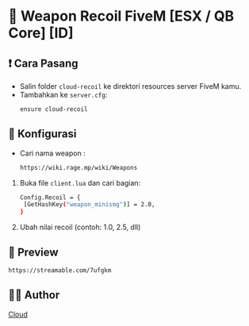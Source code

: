 # 🔫 Weapon Recoil FiveM [ESX / QB Core] [ID]

## ❗ Cara Pasang

- Salin folder `cloud-recoil` ke direktori resources server FiveM kamu.
- Tambahkan ke `server.cfg`:
  ```bash
  ensure cloud-recoil
  ```

## 🔧 Konfigurasi

- Cari nama weapon :
  ```bash
  https://wiki.rage.mp/wiki/Weapons
  ``` 
1. Buka file `client.lua` dan cari bagian:
   ```bash
   Config.Recoil = {
    [GetHashKey("weapon_minismg")] = 2.0,
   }
   ```
2. Ubah nilai recoil (contoh: 1.0, 2.5, dll)

## 🚀 Preview
```bash
https://streamable.com/7ufgkm
```
## 🧑‍💻 Author

[Cloud](https://github.com/Comethruuu)
